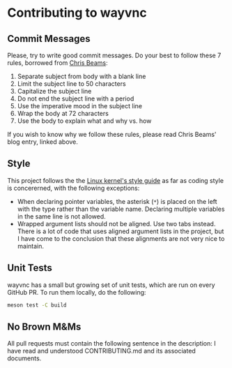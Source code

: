 # Contributing to wayvnc

## Commit Messages

Please, try to write good commit messages. Do your best to follow these 7 rules,
borrowed from [Chris Beams](https://chris.beams.io/posts/git-commit/):

 1. Separate subject from body with a blank line
 2. Limit the subject line to 50 characters
 3. Capitalize the subject line
 4. Do not end the subject line with a period
 5. Use the imperative mood in the subject line
 6. Wrap the body at 72 characters
 7. Use the body to explain what and why vs. how

If you wish to know why we follow these rules, please read Chris Beams' blog
entry, linked above.

## Style

This project follows the the
[Linux kernel's style guide](https://www.kernel.org/doc/html/latest/process/coding-style.html#codingstyle)
as far as coding style is concererned, with the following exceptions:

 * When declaring pointer variables, the asterisk (`*`) is placed on the left
   with the type rather than the variable name. Declaring multiple variables in
   the same line is not allowed.
 * Wrapped argument lists should not be aligned. Use two tabs instead. There is
   a lot of code that uses aligned argument lists in the project, but I have
   come to the conclusion that these alignments are not very nice to maintain.

## Unit Tests

wayvnc has a small but growing set of unit tests, which are run on every GitHub PR. To run them locally, do the following:
```bash
meson test -C build
```

## No Brown M&Ms

All pull requests must contain the following sentence in the description:
I have read and understood CONTRIBUTING.md and its associated documents.

